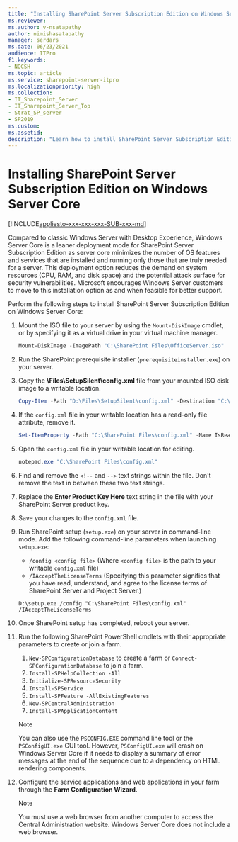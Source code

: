 ```yaml
---
title: "Installing SharePoint Server Subscription Edition on Windows Server Core"
ms.reviewer: 
ms.author: v-nsatapathy
author: nimishasatapathy
manager: serdars
ms.date: 06/23/2021
audience: ITPro
f1.keywords:
- NOCSH
ms.topic: article
ms.service: sharepoint-server-itpro
ms.localizationpriority: high
ms.collection:
- IT_Sharepoint_Server
- IT_Sharepoint_Server_Top
- Strat_SP_server
- SP2019
ms.custom: 
ms.assetid:
description: "Learn how to install SharePoint Server Subscription Edition on Windows Server Core."
---
```

    
# Installing SharePoint Server Subscription Edition on Windows Server Core
<a name="section1"> </a>

[!INCLUDE[appliesto-xxx-xxx-xxx-SUB-xxx-md](../includes/appliesto-xxx-xxx-xxx-SUB-xxx-md.md)]

Compared to classic Windows Server with Desktop Experience, Windows Server Core is a leaner deployment mode for SharePoint Server Subscription Edition as server core minimizes the number of OS features and services that are installed and running only those that are truly needed for a server. This deployment option reduces the demand on system resources (CPU, RAM, and disk space) and the potential attack surface for security vulnerabilities. Microsoft encourages Windows Server customers to move to this installation option as and when feasible for better support.

Perform the following steps to install SharePoint Server Subscription Edition on Windows Server Core:

1. Mount the ISO file to your server by using the `Mount-DiskImage` cmdlet, or by specifying it as a virtual drive in your virtual machine manager.
    ```powershell
    Mount-DiskImage -ImagePath "C:\SharePoint Files\OfficeServer.iso"
    ```
2. Run the SharePoint prerequisite installer (`prerequisiteinstaller.exe`) on your server.

3. Copy the **\Files\SetupSilent\config.xml** file from your mounted ISO disk image to a writable location.

    ```powershell
    Copy-Item -Path "D:\Files\SetupSilent\config.xml" -Destination "C:\SharePoint Files"
    ```

4. If the `config.xml` file in your writable location has a read-only file attribute, remove it.

    ```powershell
    Set-ItemProperty -Path "C:\SharePoint Files\config.xml" -Name IsReadOnly -Value $false
    ```

5. Open the `config.xml` file in your writable location for editing.

    ```powershell
    notepad.exe "C:\SharePoint Files\config.xml"
    ```

6. Find and remove the `<!--` and `-->` text strings within the file. Don't remove the text in between these two text strings.

7. Replace the **Enter Product Key Here** text string in the file with your SharePoint Server product key.

8. Save your changes to the `config.xml` file.
9. Run SharePoint setup (`setup.exe`) on your server in command-line mode. Add the following command-line parameters when launching `setup.exe`:
    - `/config <config file>` (Where `<config file>` is the path to your writable `config.xml` file)
    - `/IAcceptTheLicenseTerms` (Specifying this parameter signifies that you have read, understand, and agree to the license terms of SharePoint Server and Project Server.)
    ```
    D:\setup.exe /config "C:\SharePoint Files\config.xml" /IAcceptTheLicenseTerms
    ```

10. Once SharePoint setup has completed, reboot your server.

11. Run the following SharePoint PowerShell cmdlets with their appropriate parameters to create or join a farm.

    1. `New-SPConfigurationDatabase` to create a farm or `Connect-SPConfigurationDatabase` to join a farm.
    2. `Install-SPHelpCollection -All`
    3. `Initialize-SPResourceSecurity`
    4. `Install-SPService`
    5. `Install-SPFeature -AllExistingFeatures`
    6. `New-SPCentralAdministration`
    7. `Install-SPApplicationContent`

    > [!Note]
    > You can also use the `PSCONFIG.EXE` command line tool or the `PSConfigUI.exe` GUI tool. However, `PSConfigUI.exe` will crash on Windows Server Core if it needs to display a summary of error messages at the end of the sequence due to a dependency on HTML rendering components.

12. Configure the service applications and web applications in your farm through the **Farm Configuration Wizard**.

    > [!Note]
    > You must use a web browser from another computer to access the Central Administration website. Windows Server Core does not include a web browser.

